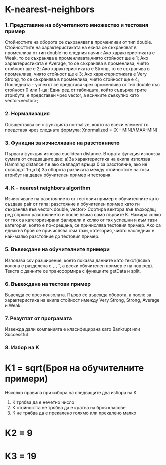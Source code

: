# K-nearest-neighbors
### 1.	Представяне на обучителното множество и тестовия пример
Стойностите на оборота се съхраняват в променливи от тип double. 
Стойносттите на характеристиката на екипа се съхраняват в променлива от тип double по следния начин:
Ако характеристиката е Weak, то се съхранява в променливата,чиято стойност ще е 1;
Ако характеристиката е Average, то се съхранява в променлива, чиято стойност ще е 2;
Ако характеристиката е Strong, то се съхранява в променлива, чиято стойност ще е 3;
Ако характеристиката е Very Strong, то се съхранява в променлива, чиято стойност ще е 4;
Последната - успехът се представя чрез променлива от тип double със стойност 0 или 1-ца;
Един ред от таблицата, който съдържа трите атрибута, е представен чрез vector<double>, а всичките съвкупно като vector<vector<double>>; 



### 2.	Нормализация
Осъществява се с функцията normalizе, която за всеки елемент го представя чрез следната формула:
 Xnormalized = (X - MIN)/(MAX-MIN)




### 3.	Функции за изчисляване на разстоянието
Първата функция изпозва euclidean distance.
Втората функция използва сумата от следващите две: 
a)За характеристика на екипа използва Hamming distance т.е ако съвпадат връща 0 за разстояние, ако не съвпадат 1-ца
b) За оборота разликата между стойностите на този атрибут на даден обучителен пример и тестовия.



### 4.	K - nearest neighbors algorithm
Изчисляване на разстоянието от тестовия пример с обучителните като създава 
pair от типа: разстояние и обучителен пример като ги съхранява
във vector<double, vector<double>>
Сортира вектора във възходящ ред спрямо разстоянието и после взима само първите K.
Намира колко от тях са категоризирани фалирали и колко от тях успешни и към тази категория, която е по-срещана, се причислява тестовия пример. 
Ако са еднакъв брой се причислява към тази, категория, чийто наследник е най-малко разстояние до тестовия пример.


### 5.	Въвеждане на обучителните примери
Използва csv разширение, което показва данните като текст(всяка колона е разделена с „ , “, а всеки обучителен пример е на нов ред). Текста с данните се трансформира с функциите getData и split.


### 6.	Въвеждане на тестови пример
Въвежда се през конзолата.
	Първо се въвежда оборота, а после за характеристика на екипа стойност 
	имежду Very Strong, Strong, Average и Weak.

### 7.	Резултат от програмата
Извежда дали компанията е класифицирана като Bankrupt или Successful 
  
### 8. Избор на K
# K1 = sqrt(Броя на обучителните примери)
Няколко правила при избора на следващите два избора на K
   1. K трябва да е нечетно число
   2. К стойността не трябва да е кратна на броя класове
   3. К не трябва да е прекалено голямо или прекалено малко 
# K2 = 9
# K3 = 19
